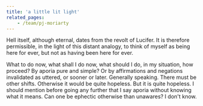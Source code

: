 ```yaml
---
title: 'a little lit light'
related_pages:
    - /team/pj-moriarty
---
```


Hell itself, although eternal, dates from the revolt of Lucifer. It is therefore permissible, in the light of this distant analogy, to think of myself as being here for ever, but not as having been here for ever.

What to do now, what shall I do now, what should I do, in my situation, how proceed? By aporia pure and simple? Or by affirmations and negations invalidated as uttered, or sooner or later. Generally speaking. There must be other shifts. Otherwise it would be quite hopeless. But it is quite hopeless. I should mention before going any further that I say aporia without knowing what it means. Can one be ephectic otherwise than unawares? I don't know.